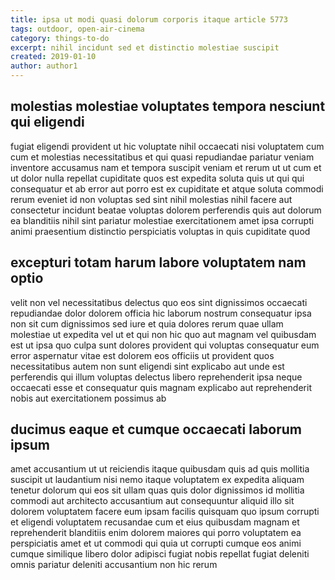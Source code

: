 ```yaml
---
title: ipsa ut modi quasi dolorum corporis itaque article 5773
tags: outdoor, open-air-cinema
category: things-to-do
excerpt: nihil incidunt sed et distinctio molestiae suscipit
created: 2019-01-10
author: author1
---
```


## molestias molestiae voluptates tempora nesciunt qui eligendi

fugiat eligendi provident ut hic voluptate nihil occaecati nisi voluptatem cum cum et molestias necessitatibus et qui quasi repudiandae pariatur veniam inventore accusamus nam et tempora suscipit veniam et rerum ut ut cum et ut dolor nulla repellat cupiditate quos est expedita soluta quis ut qui qui consequatur et ab error aut porro est ex cupiditate et atque soluta commodi rerum eveniet id non voluptas sed sint nihil molestias nihil facere aut consectetur incidunt beatae voluptas dolorem perferendis quis aut dolorum ea blanditiis nihil sint pariatur molestiae exercitationem amet ipsa corrupti animi praesentium distinctio perspiciatis voluptas in quis cupiditate quod

## excepturi totam harum labore voluptatem nam optio

velit non vel necessitatibus delectus quo eos sint dignissimos occaecati repudiandae dolor dolorem officia hic laborum nostrum consequatur ipsa non sit cum dignissimos sed iure et quia dolores rerum quae ullam molestiae ut expedita vel ut et qui non hic quo aut magnam vel quibusdam est ut ipsa quo culpa sunt dolores provident qui voluptas consequatur eum error aspernatur vitae est dolorem eos officiis ut provident quos necessitatibus autem non sunt eligendi sint explicabo aut unde est perferendis qui illum voluptas delectus libero reprehenderit ipsa neque occaecati esse et consequatur quis magnam explicabo aut reprehenderit nobis aut exercitationem possimus ab

## ducimus eaque et cumque occaecati laborum ipsum

amet accusantium ut ut reiciendis itaque quibusdam quis ad quis mollitia suscipit ut laudantium nisi nemo itaque voluptatem ex expedita aliquam tenetur dolorum qui eos sit ullam quas quis dolor dignissimos id mollitia commodi aut architecto accusantium aut consequuntur aliquid illo sit dolorem voluptatem facere eum ipsam facilis quisquam quo ipsum corrupti et eligendi voluptatem recusandae cum et eius quibusdam magnam et reprehenderit blanditiis enim dolorem maiores qui porro voluptatem ea perspiciatis amet et ut commodi qui quia ut corrupti cumque eos animi cumque similique libero dolor adipisci fugiat nobis repellat fugiat deleniti omnis pariatur deleniti accusantium non hic rerum

